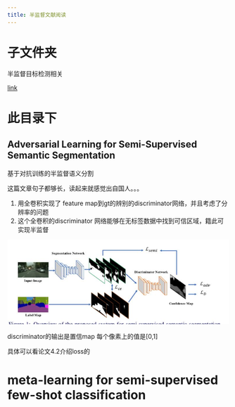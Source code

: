 ```yaml
---
title: 半监督文献阅读
---
```

# 子文件夹
半监督目标检测相关

[link](./semi_obj/readme.md)


# 此目录下

## Adversarial Learning for Semi-Supervised Semantic Segmentation

基于对抗训练的半监督语义分割

这篇文章句子都够长，读起来就感觉出自国人。。。

1. 用全卷积实现了 feature map到gt的辨别的discriminator网络，并且考虑了分辨率的问题
2. 这个全卷积的discriminator 网络能够在无标签数据中找到可信区域，籍此可实现半监督

![d](./img/GANSegSemi.JPG)

discriminator的输出是置信map 每个像素上的值是[0,1]

具体可以看论文4.2介绍loss的


# meta-learning for semi-supervised few-shot classification
